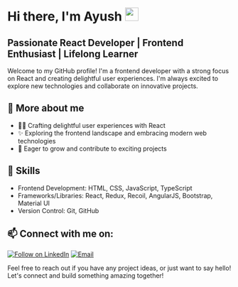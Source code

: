 # Hi there, I'm Ayush <img src="https://raw.githubusercontent.com/MartinHeinz/MartinHeinz/master/wave.gif" width="30px"> 

## Passionate React Developer | Frontend Enthusiast | Lifelong Learner

Welcome to my GitHub profile! I'm a frontend developer with a strong focus on React and creating delightful user experiences. I'm always excited to explore new technologies and collaborate on innovative projects.

## 🤩 More about me

- 👨‍💻 Crafting delightful user experiences with React
- ✨ Exploring the frontend landscape and embracing modern web technologies
- 🌱 Eager to grow and contribute to exciting projects

## 🔭 Skills

- Frontend Development: HTML, CSS, JavaScript, TypeScript
- Frameworks/Libraries: React, Redux, Recoil, AngularJS, Bootstrap, Material UI
- Version Control: Git, GitHub

## 📫 Connect with me on:

<a href="https://www.linkedin.com/in/ayushwasnik07"><img title="Follow on LinkedIn" src="https://img.shields.io/badge/LinkedIn-0077B5?style=for-the-badge&logo=linkedin&logoColor=white"/></a> <a href="mailto:ayushwasnik999@gmail.com"><img title="Email" src="https://img.shields.io/badge/Gmail-D14836?style=for-the-badge&logo=gmail&logoColor=white"/></a>

Feel free to reach out if you have any project ideas, or just want to say hello! Let's connect and build something amazing together!
